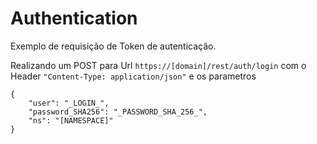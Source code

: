 # Authentication

Exemplo de requisição de Token de autenticação.

Realizando um POST para Url ```https://[domain]/rest/auth/login``` com o Header ```"Content-Type: application/json"``` e os parametros

``` 
{
    "user": "_LOGIN_",
    "password_SHA256": "_PASSWORD_SHA_256_",
    "ns": "[NAMESPACE]"
}
```
